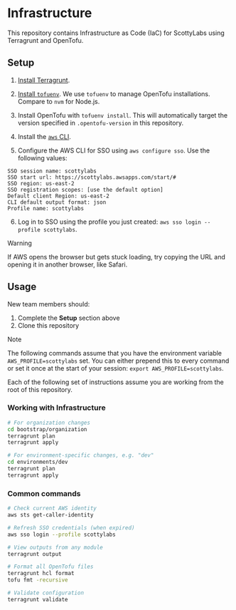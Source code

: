 # Infrastructure

This repository contains Infrastructure as Code (IaC) for ScottyLabs using Terragrunt and OpenTofu.

## Setup

1. [Install Terragrunt](https://terragrunt.gruntwork.io/docs/getting-started/install/).

2. [Install `tofuenv`](https://github.com/tofuutils/tofuenv?tab=readme-ov-file#installation). We use `tofuenv` to manage OpenTofu installations. Compare to `nvm` for Node.js.

3. Install OpenTofu with `tofuenv install`. This will automatically target the version specified in `.opentofu-version` in this repository.

4. Install the [`aws` CLI](https://docs.aws.amazon.com/cli/latest/userguide/getting-started-install.html#getting-started-install-instructions).

5. Configure the AWS CLI for SSO using `aws configure sso`. Use the following values:

```
SSO session name: scottylabs
SSO start url: https://scottylabs.awsapps.com/start/#
SSO region: us-east-2
SSO registration scopes: [use the default option]
Default client Region: us-east-2
CLI default output format: json
Profile name: scottylabs
```

6. Log in to SSO using the profile you just created: `aws sso login --profile scottylabs`.

> [!WARNING]
> If AWS opens the browser but gets stuck loading, try copying the URL and opening it in another browser, like Safari.

## Usage

New team members should:

1. Complete the **Setup** section above
2. Clone this repository

> [!NOTE]
> The following commands assume that you have the environment variable `AWS_PROFILE=scottylabs` set. You can either prepend this to every command or set it once at the start of your session: `export AWS_PROFILE=scottylabs`.

Each of the following set of instructions assume you are working from the root of this repository.

### Working with Infrastructure

```bash
# For organization changes
cd bootstrap/organization
terragrunt plan
terragrunt apply

# For environment-specific changes, e.g. "dev"
cd environments/dev
terragrunt plan
terragrunt apply
```

### Common commands

```bash
# Check current AWS identity
aws sts get-caller-identity

# Refresh SSO credentials (when expired)
aws sso login --profile scottylabs

# View outputs from any module
terragrunt output

# Format all OpenTofu files
terragrunt hcl format
tofu fmt -recursive

# Validate configuration
terragrunt validate
```

